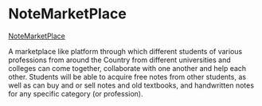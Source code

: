 # NoteMarketPlace

[NoteMarketPlace](https://notemarketplace.netlify.app/)

A marketplace like platform through which different students of various professions from around the Country from different universities and colleges can come together, collaborate with one another and help each other. Students will be able to acquire free notes from other students, as well as can buy and or sell notes and old textbooks, and handwritten notes for any specific category (or profession).

<!-- ## Available Scripts - Small Heading
### `npm start` - Tag
[http://localhost:3000](http://localhost:3000) - Link
-->
